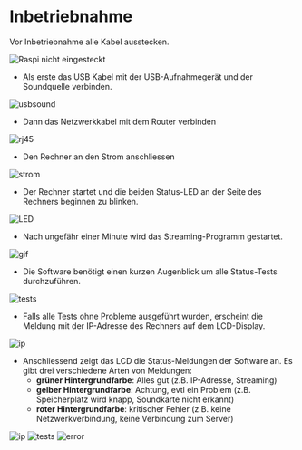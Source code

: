 # Inbetriebnahme

Vor Inbetriebnahme alle Kabel ausstecken.

![Raspi nicht eingesteckt](images/manual/IMG_20151022_230405.jpg)

* Als erste das USB Kabel mit der USB-Aufnahmegerät und der Soundquelle verbinden.

![usbsound](images/manual/IMG_20151022_230938.jpg)

* Dann das Netzwerkkabel mit dem Router verbinden

![rj45](images/manual/IMG_20151022_231530.jpg)

* Den Rechner an den Strom anschliessen

![strom](images/manual/IMG_20151022_232157.jpg)

* Der Rechner startet und die beiden Status-LED an der Seite des Rechners beginnen zu blinken.

![LED](images/manual/IMG_20151022_232553.jpg)

* Nach ungefähr einer Minute wird das Streaming-Programm gestartet.

![gif](images/manual/startup.gif)

* Die Software benötigt einen kurzen Augenblick um alle Status-Tests durchzuführen.

![tests](images/manual/IMG_20151023_000826.jpg)

* Falls alle Tests ohne Probleme ausgeführt wurden, erscheint die Meldung mit der IP-Adresse des Rechners auf dem LCD-Display.

![ip](images/manual/IMG_20151023_001753.jpg)

* Anschliessend zeigt das LCD die Status-Meldungen der Software an. Es gibt drei verschiedene Arten von Meldungen:
    * **grüner Hintergrundfarbe**: Alles gut (z.B. IP-Adresse, Streaming)
    * **gelber Hintergrundfarbe**: Achtung, evtl ein Problem (z.B. Speicherplatz wird knapp, Soundkarte nicht erkannt)
    * **roter Hintergrundfarbe**: kritischer Fehler (z.B. keine Netzwerkverbindung, keine Verbindung zum Server)


![ip](images/manual/IMG_20151023_001753.jpg)
![tests](images/manual/IMG_20151023_000826.jpg)
![error](images/manual/IMG_20151023_002215.jpg)


